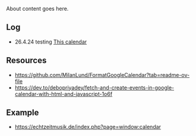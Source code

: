 About content goes here.

## Log
- 26.4.24 testing [This calendar](https://open-web-calendar.hosted.quelltext.eu)

## Resources
- https://github.com/MilanLund/FormatGoogleCalendar?tab=readme-ov-file
- https://dev.to/debopriyadey/fetch-and-create-events-in-google-calendar-with-html-and-javascript-1o6f

## Example
- https://echtzeitmusik.de/index.php?page=window:calendar
